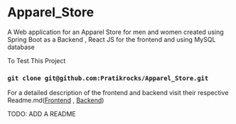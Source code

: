 # Apparel_Store
A Web application for an Apparel Store for men and women created using Spring Boot as a Backend , React JS for the frontend and using MySQL database

To Test This Project

### `git clone git@github.com:Pratikrocks/Apparel_Store.git`

For a detailed description of the frontend and backend visit their respective Readme.md([Frontend](apparel_frontend/README.md) , [Backend](apparel_backend/README.md))

TODO: ADD A README
